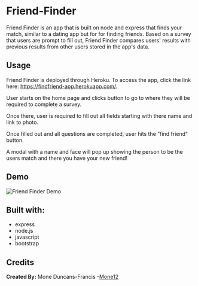 # Friend-Finder

 Friend Finder is an app that is built on node and express that finds your match, similar to a dating app but for for finding friends. Based on a survey that users are prompt to fill out, Friend Finder compares users' results with previous results from other users stored in the app's data.  

## Usage
Friend Finder is deployed through Heroku. To access the app, click the link here: https://findfriend-app.herokuapp.com/.

User starts on the home page and clicks button to go to where they will be required to complete a survey.

Once there, user is required to fill out all fields starting with there name and link to photo.

Once filled out and all questions are completed, user hits the "find friend" button.

A modal with a name and face will pop up showing the person to be the users match and there you have your new friend!

## Demo
![Friend Finder Demo](https://drive.google.com/file/d/1XFFxulcYUMTdtg5AEKxD7PFk1eoM9WsP/view)


## Built with:
* express
* node.js
* javascript
* bootstrap

## Credits
<b>Created By:</b> Mone Duncans-Francis  -[Mone12](https://github.com/Mone12) 
